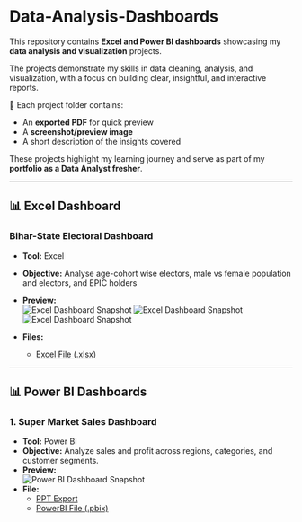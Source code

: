 # Data-Analysis-Dashboards
This repository contains **Excel and Power BI dashboards** showcasing my **data analysis and visualization** projects.

The projects demonstrate my skills in data cleaning, analysis, and visualization, with a focus on building clear, insightful, and interactive reports.  

📌 Each project folder contains:  
- An **exported PDF** for quick preview 
- A **screenshot/preview image**  
- A short description of the insights covered  

These projects highlight my learning journey and serve as part of my **portfolio as a Data Analyst fresher**.  

--------------------------------------------------------------------------------------------------------------------------------------------------------------------

## 📊 Excel Dashboard

### Bihar-State Electoral Dashboard
- **Tool:** Excel  
- **Objective:** Analyse age-cohort wise electors, male vs female population and electors, and EPIC holders 
- **Preview:**  
  ![Excel Dashboard Snapshot](Data-Analysis-Dashboards/Excel-Dashboard/Data-Table1-with-Pivot-Table.png)
  ![Excel Dashboard Snapshot](Data-Analysis-Dashboards/Excel-Dashboard/Data-Table2-with-Pivot-Table.png)
  ![Excel Dashboard Snapshot](Data-Analysis-Dasboards/Excel-Dashboard/Excel-Dashboard.png)  

  
- **Files:**  
  - [Excel File (.xlsx)](Data-Analysis-Dashboards/Excel-Dashboard/Bihar-State-Electoral-Dashboard.xlsx)  

--------------------------------------------------------------------------------------------------------------------------------------------------------------------

## 📊 Power BI Dashboards

### 1. Super Market Sales Dashboard
- **Tool:** Power BI  
- **Objective:** Analyze sales and profit across regions, categories, and customer segments.  
- **Preview:**  
  ![Power BI Dashboard Snapshot](Data-Analysis-Dashboards/PowerBI-Dashboard/PowerBI-Dashboard.png)  
- **File:**  
  - [PPT Export](Data-Analysis-Dashboards/PowerBI-Dashboard/Super-Market-Dashboard-Presentation.pptx)
  - [PowerBI File (.pbix)](Data-Analysis-Dashboards/PowerBI-Dashboard/Super-Market-Sales-Analysis-Dashboard.pbix)
